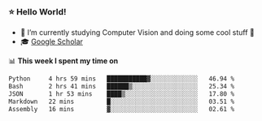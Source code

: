 ### ⭐️ Hello World!

<!--
**hologerry/hologerry** is a ✨ _special_ ✨ repository because its `README.md` (this file) appears on your GitHub profile.

Here are some ideas to get you started:

- 🔭 I’m currently working and studying on Computer Vision
- 🌱 I’m currently learning at Peking University
- 💬 Ask me about 
- 📫 How to reach me: E-mail
- 😄 Pronouns: he/his
- ⚡ Fun fact: Music is the Power
-->


- 🔭 I’m currently studying Computer Vision and doing some cool stuff 🤖
- 🎓 [Google Scholar](https://scholar.google.com/citations?user=3ykqW9wAAAAJ&hl=en)


📊 **This week I spent my time on**

<!--START_SECTION:waka-->

```txt
Python     4 hrs 59 mins   ███████████▓░░░░░░░░░░░░░   46.94 %
Bash       2 hrs 41 mins   ██████▒░░░░░░░░░░░░░░░░░░   25.34 %
JSON       1 hr 53 mins    ████▒░░░░░░░░░░░░░░░░░░░░   17.80 %
Markdown   22 mins         █░░░░░░░░░░░░░░░░░░░░░░░░   03.51 %
Assembly   16 mins         ▓░░░░░░░░░░░░░░░░░░░░░░░░   02.61 %
```

<!--END_SECTION:waka-->
